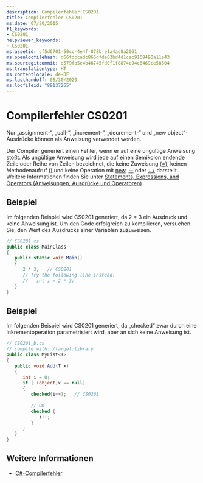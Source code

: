 ```yaml
---
description: Compilerfehler CS0201
title: Compilerfehler CS0201
ms.date: 07/20/2015
f1_keywords:
- CS0201
helpviewer_keywords:
- CS0201
ms.assetid: cf5d6701-50cc-4e4f-878b-e1a4ad8a2061
ms.openlocfilehash: d66fdccadc866dfde63bd4d1cac9169490a11e43
ms.sourcegitcommit: d579fb5e4b46745fd0f1f8874c94c6469ce58604
ms.translationtype: HT
ms.contentlocale: de-DE
ms.lasthandoff: 08/30/2020
ms.locfileid: "89137265"
---
```

# <a name="compiler-error-cs0201"></a>Compilerfehler CS0201

Nur „assignment-“, „call-“, „increment-“, „decrement-“ und „new object“-Ausdrücke können als Anweisung verwendet werden.  
  
 Der Compiler generiert einen Fehler, wenn er auf eine ungültige Anweisung stößt. Als ungültige Anweisung wird jede auf einen Semikolon endende Zeile oder Reihe von Zeilen bezeichnet, die keine Zuweisung ([=](../operators/assignment-operator.md)), keinen Methodenaufruf [()](../operators/member-access-operators.md#invocation-expression-) und keine Operation mit [new](../operators/new-operator.md), [--](../operators/arithmetic-operators.md#decrement-operator---) oder [++](../operators/arithmetic-operators.md#increment-operator-) darstellt. Weitere Informationen finden Sie unter [Statements, Expressions, and Operators (Anweisungen, Ausdrücke und Operatoren)](../../programming-guide/statements-expressions-operators/index.md).  
  
## <a name="example"></a>Beispiel

 Im folgenden Beispiel wird CS0201 generiert, da 2 * 3 ein Ausdruck und keine Anweisung ist. Um den Code erfolgreich zu kompilieren, versuchen Sie, den Wert des Ausdrucks einer Variablen zuzuweisen.  

```csharp
// CS0201.cs  
public class MainClass  
{  
   public static void Main()  
   {  
      2 * 3;   // CS0201  
      // Try the following line instead.  
      //   int i = 2 * 3;  
   }  
}  
```

## <a name="example"></a>Beispiel

 Im folgenden Beispiel wird CS0201 generiert, da „checked“ zwar durch eine Inkrementoperation parametrisiert wird, aber an sich keine Anweisung ist.  

```csharp
// CS0201_b.cs  
// compile with: /target:library  
public class MyList<T>
{  
   public void Add(T x)  
   {  
      int i = 0;  
      if ( (object)x == null)  
      {  
         checked(i++);   // CS0201  
  
         // OK  
         checked {  
            i++;
         }  
      }  
   }  
}  
```

## <a name="see-also"></a>Weitere Informationen

- [C#-Compilerfehler](./index.md)
